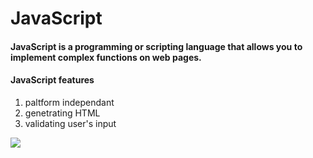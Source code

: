# JavaScript

#### JavaScript is a programming or scripting language that allows you to implement complex functions on web pages.

#### JavaScript features
1. paltform independant
2. genetrating HTML
3. validating user's input

![](https://www.bryntum.com/wp-content/uploads/2020/02/js-logo.png) 
